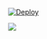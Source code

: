 
[![Deploy](https://www.herokucdn.com/deploy/button.svg)](https://heroku.com/deploy?template=https://github.com/sadew451/Ezila)
<p align="leaft">
  <img src="https://telegra.ph/file/7bb512fd4c29eb943a13a.jpg"'>
</p>

